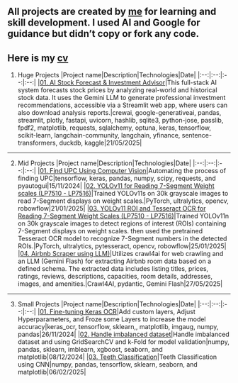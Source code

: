 ## All projects are created by [me](https://github.com/7Gamil/) for learning and skill development. I used AI and Google for guidance but didn’t copy or fork any code.

## Here is my [cv]()

1. Huge Projects
    |Project name|Description|Technologies|Date|
    |:--:|:--:|:--:|:--:|
    |[01. AI Stock Forecast & Investment Advisor](https://github.com/Islam29632/WSP_Grad_Project/tree/main)|This full-stack AI system forecasts stock prices by analyzing real-world and historical stock data. It uses the Gemini LLM to generate professional investment recommendations, accessible via a Streamlit web app, where users can also download analysis reports.|crewai, google-generativeai, pandas, streamlit, plotly, fastapi, uvicorn, hashlib, sqlite3, python-jose, passlib, fpdf2, matplotlib, requests, sqlalchemy, optuna, keras, tensorflow, scikit-learn, langchain-community, langchain, yfinance, sentence-transformers, duckdb, kaggle|21/05/2025|

<hr/>

2. Mid Projects
    |Project name|Description|Technologies|Date|
    |:--:|:--:|:--:|:--:|
    |[01. Find UPC Using Computer Vision](Mid%2001.%20Find%20UPC%20Using%20Computer%20Vision)|Automating the process of finding UPC|tensorflow, keras, pandas, numpy, scipy, requests, and pyautogui|15/11/2024|
    |[02. YOLOv11 for Reading 7-Segment Weight scales (LP7510 - LP7516)](Mid%2002.%20YOLOv11%20for%20Reading%207-Segment%20Weight%20scales%20(LP7510%20-%20LP7516))|Trained YOLOv11s on 30k grayscale images to read 7-Segment displays on weight scales.|PyTorch, ultralytics, opencv, robowflow|21/01/2025|
    |[03. YOLOv11 ROI and Tesseract OCR for Reading 7-Segment Weight Scales (LP7510 - LP7516)](Mid%2003.%20YOLOv11%20ROI%20and%20Tesseract%20OCR%20for%20Reading%207-Segment%20Weight%20Scales%20(LP7510%20-%20LP7516))|Trained YOLOv11n on 30k grayscale images to detect regions of interest (ROIs) containing 7-Segment displays on weight scales. then used the pretrained Tesseract OCR model to recognize 7-Segment numbers in the detected ROIs.|PyTorch, ultralytics, pytesseract, opencv, robowflow|25/01/2025|
    |[04. Airbnb Scraper using LLM)](Mid%2004.%20Airbnb%20Scraper%20using%20LLM)|Utilizes crawl4ai for web crawling and an LLM (Gemini Flash) for extracting Airbnb room data based on a defined schema. The extracted data includes listing titles, prices, ratings, reviews, descriptions, capacities, room details, addresses, images, and amenities.|Crawl4AI, pydantic, Gemini Flash|27/05/2025|

<hr/>

3. Small Projects
    |Project name|Description|Technologies|Date|
    |:--:|:--:|:--:|:--:|
    |[01. Fine-tuning Keras OCR](Small%2001.%20Fine-tuning%20Keras%20OCR)|Add custom layers, Adjust Hyperparameters, and Froze some Layers to increase the model accuracy|keras_ocr, tensorflow, sklearn,, matplotlib, imgaug, numpy, pandas|26/11/2024|
    |[02. Handle imbalanced dataset](Small%2002.%20Handle%20Imbalanced%20Dataset)|Handle imbalanced dataset and using GridSearchCV and k-Fold for model validation|numpy, pandas, sklearn, imblearn, xgboost, seaborn, and matplotlib|08/12/2024|
    |[03. Teeth Classification](Small%2003.%20Teeth%20Classification)|Teeth Classification using CNN|numpy, pandas, tensorflow, sklearn, seaborn, and matplotlib|06/02/2025|
